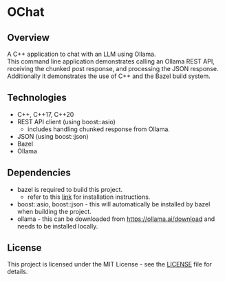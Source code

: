 # OChat

## Overview

A C++ application to chat with an LLM using Ollama.<br>
This command line application demonstrates calling an Ollama REST API, receiving the chunked post response, and processing the JSON response.
Additionally it demonstrates the use of C++ and the Bazel build system.

## Technologies

- C++, C++17, C++20
- REST API client (using boost::asio)
  - includes handling chunked response from Ollama.
- JSON (using boost::json)
- Bazel
- Ollama

## Dependencies

- bazel is required to build this project.
  - refer to this [link](https://github.com/asifgosla/gtest-example?tab=readme-ov-file#install-bazel) for installation instructions.
- boost::asio, boost::json - this will automatically be installed by bazel when building the project.
- ollama - this can be downloaded from https://ollama.ai/download and needs to be installed locally.

## License

This project is licensed under the MIT License - see the [LICENSE](LICENSE) file for details.
